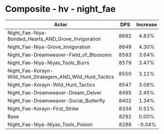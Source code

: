 # Composite - hv - night_fae
| Actor | DPS | Increase |
|---|:---:|:---:|
|Night_Fae-Niya-Bonded_Hearts_AND_Grove_Invigoration|8692|4.83%|
|Night_Fae-Niya-Grove_Invigoration|8649|4.30%|
|Night_Fae-Dreamweaver-Field_of_Blossoms|8593|3.64%|
|Night_Fae-Niya-Niyas_Tools_Burrs|8579|3.47%|
|Night_Fae-Korayn-Wild_Hunt_Strategem_AND_Wild_Hunt_Tactics|8550|3.11%|
|Night_Fae-Korayn-Wild_Hunt_Tactics|8547|3.08%|
|Night_Fae-Dreamweaver-Dream_Delver|8495|2.45%|
|Night_Fae-Dreamweaver-Social_Butterfly|8402|1.34%|
|Night_Fae-Korayn-First_Strike|8334|0.51%|
|Base|8292|0.00%|
|Night_Fae-Niya-Niyas_Tools_Poison|8288|-0.04%|
